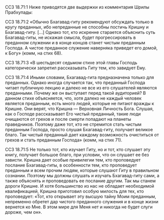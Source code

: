 ССЗ 18.71:1	Ниже приводятся две выдержки из комментария Шрилы Прабхупады:

ССЗ 18.71:2	«Обычно Бхагавад-гиту рекомендуют обсуждать только в кругу преданных, ибо непреданные не способны постичь Кришну и Бхагавад-гиту. [...] Однако тот, кто искренне старается объяснить суть Бхагавад-гиты, не искажая смысла, будет прогрессировать в преданном служении и в конце концов станет чистым преданным Господа. А чистое преданное служение наверняка приведет его домой, к Богу» (комм, на стих 68).

ССЗ 18.71:3	«В шестьдесят седьмом стихе этой главы Господь категорически запретил рассказывать Гиту тем, кто завидует Ему.

ССЗ 18.71:4	Иными словами, Бхагавад-гита предназначена только для преданных. Однако иногда случается так, что преданный Господа читает публичную лекцию и далеко не все из его слушателей являются преданными. Почему же он выступает перед такой аудиторией? В данном стихе объясняется, что, хотя далеко не каждый человек является преданным, есть много людей, которые не питают вражды к Кришне. Они верят, что Кришна — Верховная Личность Бога. Слушая, как о Господе рассказывает Его чистый преданный, такие люди очищаются от грехов и после смерти попадают на планеты праведников. Поэтому даже тот, кто не стремится стать чистым преданным Господа, просто слушая Бхагавад-гиту, получает великое благо. Так чистый преданный дает каждому возможность очиститься от грехов и стать преданным Господа» (комм, на стих 71).

ССЗ 18.71:5	Не только тот, кто изучает Гиту, но и тот, кто слушает эту книгу, получает большое благо, при условии, что он слушает ее без зависти. Кришна дает особые привилегии тем, кто проповедует послание Бхагавад-гиты, в особенности тем, кто проповедует преданным и всем прочим людям, которые слушают Гиту в правильном сознании. Поэтому мы должны слушать и изучать Бхагавад-гиту сами, а также объяснять и проповедовать ее послание другим. Так мы станем дороги Кришне. И хотя большинство из нас не обладает необходимой квалификацией, Кришна приготовил особую милость для тех, кто проповедует: «Тот, кто открывает эту высшую тайну Моим преданным, непременно обретет дар чистого преданного служения и в конце жизни вернется ко Мне. В этом мире для Меня нет и никогда не будет слуги дороже, чем он».
